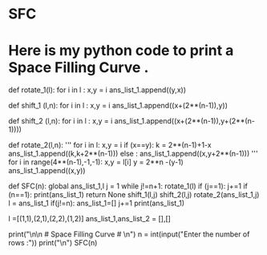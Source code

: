 # SFC
# Here is my python code to print a Space Filling Curve .

def rotate_1(l):
    for i in l :
        x,y = i
        ans_list_1.append((y,x))

def shift_1 (l,n):
    for i in l :
        x,y = i
        ans_list_1.append((x+(2**(n-1)),y))

def shift_2 (l,n):
    for i in l :
        x,y = i
        ans_list_1.append((x+(2**(n-1)),y+(2**(n-1))))

def rotate_2(l,n):
    '''
    for i in l:
        x,y = i 
        if (x==y):
            k = 2**(n-1)+1-x
            ans_list_1.append((k,k+2**(n-1)))
        else :
            ans_list_1.append((x,y+2**(n-1)))
    '''
    for i in range(4**(n-1),-1,-1):
        x,y = l[i]
        y = 2**n -(y-1)
        ans_list_1.append((x,y))

def SFC(n):
    global ans_list_1,l
    j = 1 
    while j!=n+1:
        rotate_1(l)
        if (j==1):
            j+=1
        if (n==1):
            print(ans_list_1)
            return None
        shift_1(l,j)
        shift_2(l,j)
        rotate_2(ans_list_1,j)
        l = ans_list_1
        if(j!=n):
            ans_list_1=[]
        j+=1
    print(ans_list_1)


l =[(1,1),(2,1),(2,2),(1,2)]
ans_list_1,ans_list_2 = [],[]

print("\n\n # Space Filling Curve # \n")
n = int(input("Enter the number of rows :"))
print("\n")
SFC(n)

